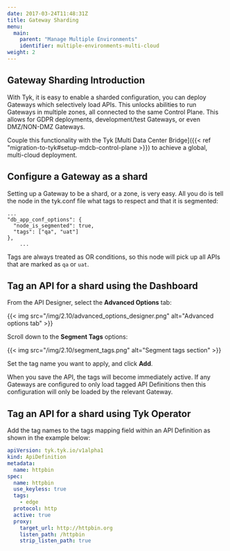 ```yaml
---
date: 2017-03-24T11:48:31Z
title: Gateway Sharding
menu:
  main:
    parent: "Manage Multiple Environments"
    identifier: multiple-environments-multi-cloud
weight: 2 
---
```


## Gateway Sharding Introduction

With Tyk, it is easy to enable a sharded configuration, you can deploy Gateways which selectively load APIs.  This unlocks abilities to run Gateways in multiple zones, all connected to the same Control Plane.  This allows for GDPR deployments, development/test Gateways, or even DMZ/NON-DMZ Gateways.

Couple this functionality with the Tyk [Multi Data Center Bridge]({{< ref "migration-to-tyk#setup-mdcb-control-plane >}}) to achieve a global, multi-cloud deployment.

## Configure a Gateway as a shard

Setting up a Gateway to be a shard, or a zone, is very easy. All you do is tell the node in the tyk.conf file what tags to respect and that it is segmented:

```{.copyWrapper}
...
"db_app_conf_options": {
  "node_is_segmented": true,
  "tags": ["qa", "uat"]
},
	...
```

Tags are always treated as OR conditions, so this node will pick up all APIs that are marked as `qa` or `uat`.

## Tag an API for a shard using the Dashboard

From the API Designer, select the **Advanced Options** tab:

{{< img src="/img/2.10/advanced_options_designer.png" alt="Advanced options tab" >}}

Scroll down to the **Segment Tags** options:

{{< img src="/img/2.10/segment_tags.png" alt="Segment tags section" >}}

Set the tag name you want to apply, and click **Add**.

When you save the API, the tags will become immediately active. If any Gateways are configured to only load tagged API Definitions then this configuration will only be loaded by the relevant Gateway.

## Tag an API for a shard using Tyk Operator

Add the tag names to the tags mapping field within an API Definition as shown in the example below:

```yaml {linenos=table,hl_lines=["8-9"],linenostart=1}
apiVersion: tyk.tyk.io/v1alpha1
kind: ApiDefinition
metadata:
  name: httpbin
spec:
  name: httpbin
  use_keyless: true
  tags:
    - edge
  protocol: http
  active: true
  proxy:
    target_url: http://httpbin.org
    listen_path: /httpbin
    strip_listen_path: true
```